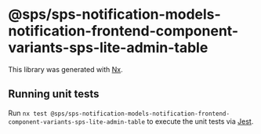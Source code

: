 # @sps/sps-notification-models-notification-frontend-component-variants-sps-lite-admin-table

This library was generated with [Nx](https://nx.dev).

## Running unit tests

Run `nx test @sps/sps-notification-models-notification-frontend-component-variants-sps-lite-admin-table` to execute the unit tests via [Jest](https://jestjs.io).
